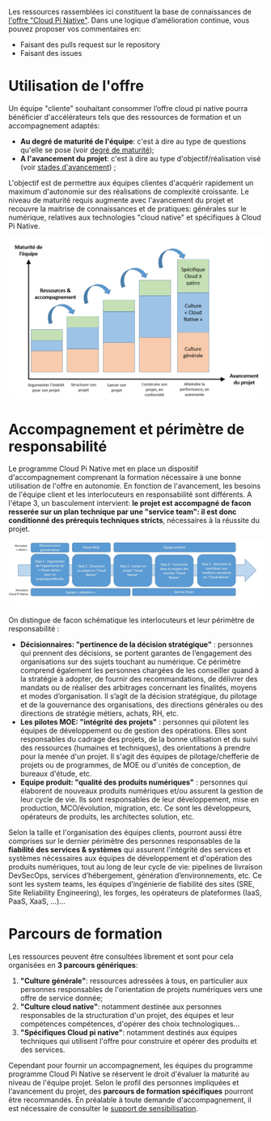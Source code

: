Les ressources rassemblées ici constituent la base de connaissances de [l'offre "Cloud Pi Native"](https://dnum-mi.github.io/). Dans une logique d’amélioration continue, vous pouvez proposer vos commentaires en:
- Faisant des pulls request sur le repository
- Faisant des issues

# Utilisation de l'offre
Un équipe "cliente" souhaitant consommer l’offre cloud pi native pourra bénéficier d'accélérateurs tels que des ressources de formation et un accompagnement adaptés:
- **Au degré de maturité de l'équipe**: c'est à dire au type de questions qu'elle se pose (voir [degré de maturité](./2.6-plan_formation.md)); 
- **A l'avancement du projet**: c'est à dire au type d'objectif/réalisation visé (voir [stades d'avancement](./2.5-accompagnement_projet.md)) ;

L'objectif est de permettre aux équipes clientes d'acquérir rapidement un maximum d'autonomie sur des réalisations de complexité croissante. Le niveau de maturité requis augmente avec l'avancement du projet et recouvre la maitrise de connaissances et de pratiques: générales sur le numérique, relatives aux technologies "cloud native" et spécifiques à Cloud Pi Native.

![alt_text](images/schema-accompagnement-formation.png)


# Accompagnement et périmètre de responsabilité
Le programme Cloud Pi Native met en place un dispositif d'accompagnement comprenant la formation nécessaire à une bonne utilisation de l'offre en autonomie. En fonction de l'avancement, les besoins de l'équipe client et les interlocuteurs en responsabilité sont différents. A l'étape 3, un basculement intervient: **le projet est accompagné de facon resserée sur un plan technique par une "service team": il est donc conditionné des prérequis techniques stricts**, nécessaires à la réussite du projet. 

![alt_text](images/accompagnement.jpg)

On distingue de facon schématique les interlocuteurs et leur périmètre de responsabilité : 
- **Décisionnaires: "pertinence de la décision stratégique"** : personnes qui prennent des décisions, se portent garantes de l’engagement des organisations sur des sujets touchant au numérique. Ce périmètre comprend également les personnes chargées de les conseiller quand à la stratégie à adopter, de fournir des recommandations, de délivrer des mandats ou de réaliser des arbitrages concernant les finalités, moyens et modes d’organisation. Il s’agit de la décision stratégique, du pilotage et de la gouvernance des organisations, des directions générales ou des directions de stratégie métiers, achats, RH, etc.
- **Les pilotes MOE: "intégrité des projets"** : personnes qui pilotent les équipes de développement ou de gestion des opérations. Elles sont responsables du cadrage des projets, de la bonne utilisation et du suivi des ressources (humaines et techniques), des orientations à prendre pour la menée d'un projet. Il s'agit des équipes de pilotage/chefferie de projets ou de programmes, de MOE ou d'unités de conception, de bureaux d'étude, etc.
- **Equipe produit: "qualité des produits numériques"** : personnes qui élaborent de nouveaux produits numériques et/ou assurent la gestion de leur cycle de vie. Ils sont responsables de leur développement, mise en production, MCO/évolution, migration, etc. Ce sont les développeurs, opérateurs de produits, les architectes solution, etc. 

Selon la taille et l'organisation des équipes clients, pourront aussi être comprises sur le dernier périmètre des personnes responsables de la **fiabilité des services & systèmes** qui assurent l’intégrité des services et systèmes nécessaires aux équipes de développement et d'opération des produits numériques, tout au long de leur cycle de vie: pipelines de livraison DevSecOps, services d’hébergement, génération d’environnements, etc. Ce sont les system teams, les équipes d’ingénierie de fiabilité des sites (SRE, Site Reliability Engineering), les forges, les opérateurs de plateformes (IaaS, PaaS, XaaS, ...)...

# Parcours de formation 
Les ressources peuvent être consultées librement et sont pour cela organisées en **3 parcours génériques**:
1) **"Culture générale"**: ressources adressées à tous, en particulier aux personnes responsables de l'orientation de projets numériques vers une offre  de service donnée; 
2) **"Culture cloud native"**: notamment destinée aux personnes responsables de la structuration d'un projet, des équipes et leur compétences compétences, d'opérer des choix technologiques... 
3) **"Spécifiques Cloud pi native"**: notamment destinés aux équipes techniques qui utilisent l'offre pour construire et opérer des produits et des services.

Cependant pour fournir un accompagnement, les équipes du programme programme Cloud Pi Native se réservent le droit d'évaluer la maturité au niveau de l'équipe projet. Selon le profil des personnes impliquées et l'avancement du projet, des **parcours de formation spécifiques** pourront être recommandés. En préalable à toute demande d'accompagnement, il est nécessaire de consulter le [support de sensibilisation](./0-sensibilisation.md). 


